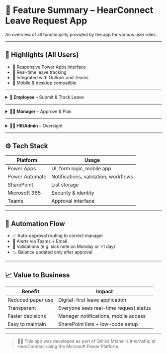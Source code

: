# 🧩 Feature Summary – HearConnect Leave Request App

An overview of all functionality provided by the app for various user roles.

---

## 🌟 Highlights (All Users)

- 📱 Responsive Power Apps interface
- 📂 Real-time leave tracking
- 🔗 Integrated with Outlook and Teams
- 🚀 Mobile & desktop compatible

---

<details>
<summary><strong>👤 Employee</strong> – Submit & Track Leave</summary>

<ul>
  <li>Request any leave type (Annual, Sick, etc.)</li>
  <li>Upload documents (e.g. sick notes)</li>
  <li>Monitor request progress (Pending, Approved, Rejected)</li>
  <li>View balances across leave types</li>
  <li>Check team calendar before requesting</li>
</ul>

</details>

---

<details>
<summary><strong>👨‍💼 Manager</strong> – Approve & Plan</summary>

<ul>
  <li>Review employee submissions</li>
  <li>Approve or reject via Teams or email</li>
  <li>Add notes when reviewing</li>
  <li>Track team’s availability</li>
</ul>

</details>

---

<details>
<summary><strong>🧑‍💼 HR/Admin</strong> – Oversight</summary>

<ul>
  <li>Adjust leave balances manually if needed</li>
  <li>Audit all records</li>
  <li>Assign user roles in SharePoint</li>
  <li>Download reports if required</li>
</ul>

</details>

---

## ⚙️ Tech Stack

| Platform     | Usage                              |
|--------------|-------------------------------------|
| Power Apps    | UI, form logic, mobile app          |
| Power Automate| Notifications, validation, workflows|
| SharePoint    | List storage                        |
| Microsoft 365 | Security & identity                 |
| Teams         | Approval interface                  |

---

## 🔄 Automation Flow

- ✅ Auto-approval routing to correct manager
- 🔔 Alerts via Teams + Email
- 🧠 Validations (e.g. sick note on Monday or >1 day)
- 📉 Balance updated only after approval

---

## 📈 Value to Business

| Benefit           | Impact                                 |
|-------------------|----------------------------------------|
| Reduced paper use | Digital-first leave application        |
| Transparent       | Everyone sees real-time request status |
| Faster decisions  | Manager notifications, mobile access   |
| Easy to maintain  | SharePoint lists + low-code setup      |

---

> 👨‍💻 This app was developed as part of Qiniso Mtshali’s internship at HearConnect using the Microsoft Power Platform.
